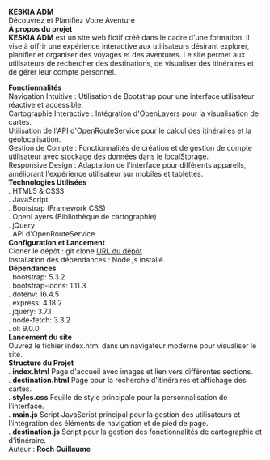 **KESKIA ADM**<br> Découvrez et Planifiez Votre Aventure<br>
**À propos du projet**<br>
**KESKIA ADM** est un site web fictif créé dans le cadre d'une formation. Il vise à offrir une expérience interactive aux utilisateurs désirant explorer, planifier et organiser des voyages et des aventures. Le site permet aux utilisateurs de rechercher des destinations, de visualiser des itinéraires et de gérer leur compte personnel.<br>

**Fonctionnalités**<br>
Navigation Intuitive : Utilisation de Bootstrap pour une interface utilisateur réactive et accessible.<br>
Cartographie Interactive : Intégration d'OpenLayers pour la visualisation de cartes.<br>
Utilisation de l'API d'OpenRouteService pour le calcul des itinéraires et la géolocalisation.<br>
Gestion de Compte : Fonctionnalités de création et de gestion de compte utilisateur avec stockage des données dans le localStorage.<br>
Responsive Design : Adaptation de l'interface pour différents appareils, améliorant l'expérience utilisateur sur mobiles et tablettes.<br>
**Technologies Utilisées**<br>
. HTML5 & CSS3<br>
. JavaScript<br>
. Bootstrap (Framework CSS)<br>
. OpenLayers (Bibliothèque de cartographie)<br>
. jQuery<br>
. API d'OpenRouteService<br>
**Configuration et Lancement**<br>
Cloner le dépôt : git clone [URL du dépôt](https://github.com/gus0660/KESKIA-ADM.git)<br>
Installation des dépendances : Node.js installé.<br>
**Dépendances**<br>
. bootstrap: 5.3.2<br>
. bootstrap-icons: 1.11.3<br>
. dotenv: 16.4.5<br>
. express: 4.18.2<br>
. jquery: 3.7.1<br>
. node-fetch: 3.3.2<br>
. ol: 9.0.0<br>
**Lancement du site**<br>Ouvrez le fichier index.html dans un navigateur moderne pour visualiser le site.<br>
**Structure du Projet**<br>
. **index.html** Page d'accueil avec images et lien vers différentes sections.<br>
. **destination.html** Page pour la recherche d'itinéraires et affichage des cartes.<br>
. **styles.css** Feuille de style principale pour la personnalisation de l'interface.<br>
. **main.js** Script JavaScript principal pour la gestion des utilisateurs et l'intégration des éléments de navigation et de pied de page.<br>
. **destination.js** Script pour la gestion des fonctionnalités de cartographie et d'itinéraire.<br>
Auteur : 
**Roch Guillaume**





